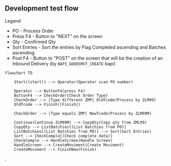 
## Development test flow ##
Legend
- PO - Process Order
- Press F4 - Button to "NEXT" on the screen
- Qty - Confirmed Qty
- Sort Entries - Sort the entries by Flag Completed ascending and Batches ascending
- Post F4 - Button to "POST" on the screen that will be the creation of an Inbound Delivery (by `BAPI_GOODSMVT_CREATE` bapi)



```mermaid
flowchart TD
    
    Start((start)) --> Operator(Operator scan PO number)
    
    Operator --> ButtonF4(press F4)
    ButtonF4 --> CheckOrder{Check Order Type}   
    CheckOrder --> |Type different ZMP| OldTcode(Process by ZLM99)
    OldTcode --> Finish([Finish])

    CheckOrder --> |Type equals ZMP| NewTcode(Process by ZLM99M)

    Continue(Continue ZLM99M) --> CopyQty(Copy qty from ZML99)
    CopyQty --> ListBatchies[(List Batchies from PO)]
    ListBatchies[(List Batchies from PO)] --> Sort(Sort Entries) 
    Sort --> CheckComple[(Check complete data)] 
    CheckComple --> HandleScreen(Handle Screen) 
    HandleScreen --> CreateMoviment(Create Moviment) 
    CreateMoviment --> FinishNew(Finish)

```
.